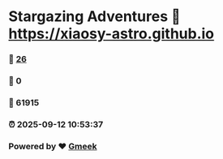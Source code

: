 # Stargazing Adventures :link: https://xiaosy-astro.github.io 
### :page_facing_up: [26](https://xiaosy-astro.github.io/tag.html) 
### :speech_balloon: 0 
### :hibiscus: 61915 
### :alarm_clock: 2025-09-12 10:53:37 
### Powered by :heart: [Gmeek](https://github.com/Meekdai/Gmeek)
